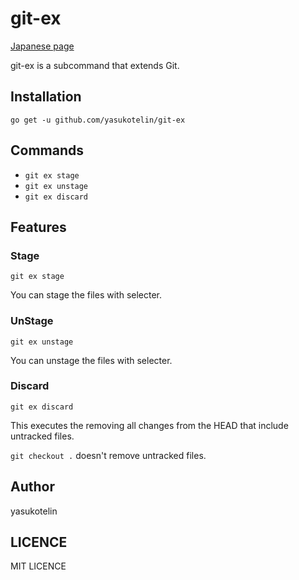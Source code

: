 # git-ex

[Japanese page](./README-JP.md)

git-ex is a subcommand that extends Git.

## Installation

```
go get -u github.com/yasukotelin/git-ex
```

## Commands

- `git ex stage`
- `git ex unstage`
- `git ex discard`

## Features

### Stage

```
git ex stage
```

You can stage the files with selecter.

### UnStage

```
git ex unstage
```

You can unstage the files with selecter.

### Discard

```
git ex discard
```

This executes the removing all changes from the HEAD that include untracked files.

`git checkout .` doesn't remove untracked files.

## Author

yasukotelin

## LICENCE

MIT LICENCE